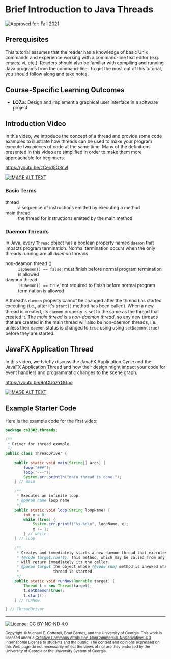 # Brief Introduction to Java Threads

![Approved for: Fall 2021](https://img.shields.io/badge/Approved%20for-Fall%202021-blue)

## Prerequisites

This tutorial assumes that the reader has a knowledge of basic Unix commands and experience working with a command-line text editor (e.g. emacs, vi, etc.). Readers should also be familiar with compiling and running Java programs from the command-line. 
To get the most out of this tutorial, you should follow along and take notes.

## Course-Specific Learning Outcomes

* **LO7.a:** Design and implement a graphical user interface in a software project.

## Introduction Video

In this video, we introduce the concept of a thread and provide some code examples to illustrate how threads 
can be used to make your program execute two pieces of code at the same time. Many of the definitions presented 
in this video are simplified in order to make them more approachable for beginners.

https://youtu.be/zCeo15G3nvI

<a href="https://www.youtube.com/watch?v=zCeo15G3nvI">
<img src="https://img.youtube.com/vi/zCeo15G3nvI/0.jpg?20190726" alt="IMAGE ALT TEXT">
</a>

### Basic Terms

<dl>
    <dt>thread</dt>
    <dd>a sequence of instructions emitted by executing a method</dd>
    <dt>main thread</dt>
    <dd>the thread for instructions emitted by the main method</dd>
</dl> 

### Daemon Threads

In Java, every `Thread` object has a boolean property named `daemon` that impacts 
program termination. Normal termination occurs when the only threads running are 
all <em>daemon</em> threads.

<dl>
    <dt>non-deamon thread (<code></code>)</dt>
    <dd><code>isDaemon() == false</code>; must finish before normal program termination is allowed</dd>
    <dt>daemon thread</dt>
    <dd><code>isDaemon() == true</code>; not required to finish before normal program termination is allowed</dd>
</dl> 

A thread's `daemon` property cannot be changed after the thread has started executing
(i.e., after it's `start()` method has been called). When a new thread is created, its
`daemon` property is set to the same as the thread that created it. The *main thread*
is a *non-daemon thread*, so any new threads that are created in the main thread will
also be non-daemon threads, i.e., unless their `daemon` status is changed to `true` using
using `setDaemon(true)` before they are started.

## JavaFX Application Thread

In this video, we briefly discuss the JavaFX Application Cycle and the JavaFX Application Thread 
and how their design might impact your code for event handlers and programmatic changes to 
the scene graph.

https://youtu.be/9qCUqzYGGpo

<a href="https://www.youtube.com/watch?v=9qCUqzYGGpo">
<img src="https://img.youtube.com/vi/9qCUqzYGGpo/0.jpg?20190726" alt="IMAGE ALT TEXT">
</a>

## Example Starter Code

Here is the example code for the first video:

```java
package cs1302.threads;

/**
 * Driver for thread example.
 */
public class ThreadDriver {

    public static void main(String[] args) {
        loop("###");
        loop("---");
        System.err.println("main thread is done.");
    } // main

    /**
     * Executes an infinite loop.
     * @param name loop name
     */
    public static void loop(String loopName) {
        int x = 0;
        while (true) {
            System.err.printf("%s-%d\n", loopName, x);
            x += 1;
        } // while
    } // loop

    /**
     * Creates and immediately starts a new daemon thread that executes
     * {@code target.run()}. This method, which may be called from any thread,
     * will return immediately its the caller.
     * @param target the object whose {@code run} method is invoked when this
     *               thread is started
     */
    public static void runNow(Runnable target) {
        Thread t = new Thread(target);
        t.setDaemon(true);
        t.start();
    } // runNow

} // ThreadDriver
```

<hr/>

[![License: CC BY-NC-ND 4.0](https://img.shields.io/badge/License-CC%20BY--NC--ND%204.0-lightgrey.svg)](http://creativecommons.org/licenses/by-nc-nd/4.0/)

<small>
Copyright &copy; Michael E. Cotterell, Brad Barnes, and the University of Georgia.
This work is licensed under a <a rel="license" href="http://creativecommons.org/licenses/by-nc-nd/4.0/">Creative Commons Attribution-NonCommercial-NoDerivatives 4.0 International License</a> to students and the public.
The content and opinions expressed on this Web page do not necessarily reflect the views of nor are they endorsed by the University of Georgia or the University System of Georgia.
</small>
